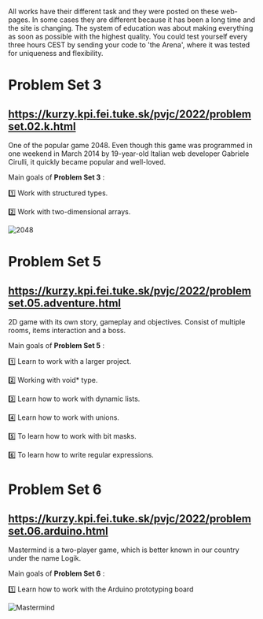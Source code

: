 All works have their different task and they were posted on these web-pages. In some cases they are different because it has been a long time and the site is changing. 
The system of education was about making everything as soon as possible with the highest quality. You could test yourself every three hours CEST by sending your code to 'the Arena', where it was tested for uniqueness and flexibility.

# **Problem Set 3** 
## https://kurzy.kpi.fei.tuke.sk/pvjc/2022/problemset.02.k.html
One of the popular game 2048. Even though this game was programmed in one weekend in March 2014 by 19-year-old Italian web developer Gabriele Cirulli, it quickly became popular and well-loved.

Main goals of **Problem Set 3** :

1️⃣ Work with structured types.

2️⃣ Work with two-dimensional arrays.

![2048](https://user-images.githubusercontent.com/92337987/176998840-00ca848d-fc79-44b0-9fa4-11d0a877ef77.png)


# **Problem Set 5** 
## https://kurzy.kpi.fei.tuke.sk/pvjc/2022/problemset.05.adventure.html 
2D game with its own story, gameplay and objectives. Consist of multiple rooms, items interaction and a boss.

Main goals of **Problem Set 5** : 

1️⃣ Learn to work with a larger project.

2️⃣ Working with void* type.

3️⃣ Learn how to work with dynamic lists.

4️⃣ Learn how to work with unions.

5️⃣ To learn how to work with bit masks.

6️⃣ To learn how to write regular expressions.


# **Problem Set 6** 
## https://kurzy.kpi.fei.tuke.sk/pvjc/2022/problemset.06.arduino.html
Mastermind is a two-player game, which is better known in our country under the name Logik. 

Main goals of **Problem Set 6** :

1️⃣ Learn how to work with the Arduino prototyping board


![Mastermind](https://user-images.githubusercontent.com/92337987/176998849-08a82919-75c3-4e8c-bb30-e57dc8837d2e.png)

